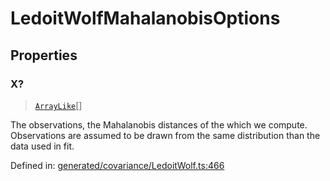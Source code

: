 # LedoitWolfMahalanobisOptions

## Properties

### X?

> [`ArrayLike`](../types/ArrayLike.md)[]

The observations, the Mahalanobis distances of the which we compute. Observations are assumed to be drawn from the same distribution than the data used in fit.

Defined in:  [generated/covariance/LedoitWolf.ts:466](https://github.com/transitive-bullshit/scikit-learn-ts/blob/122b3c0/packages/sklearn/src/generated/covariance/LedoitWolf.ts#L466)
